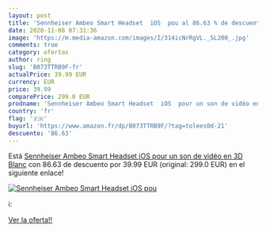 ```yaml
---
layout: post
title: 'Sennheiser Ambeo Smart Headset  iOS  pou al 86.63 % de descuento'
date: 2020-11-08 07:31:36
image: 'https://m.media-amazon.com/images/I/314icNrRgVL._SL200_.jpg'
comments: true
category: ofertas
author: ring
slug: 'B073TTRB9F-fr'
actualPrice: 39.99 EUR
currency: EUR
price: 39.99
comparePrice: 299.0 EUR
prodname: 'Sennheiser Ambeo Smart Headset  iOS  pour un son de vidéo en 3D Blanc'
country: 'fr'
flag: '🇫🇷'
buyurl: 'https://www.amazon.fr/dp/B073TTRB9F/?tag=tolees0d-21'
descuento: '86.63'
---
```


Está [Sennheiser Ambeo Smart Headset  iOS  pour un son de vidéo en 3D Blanc](https://www.amazon.fr/dp/B073TTRB9F/?tag=tolees0d-21) con 86.63 de descuento por 39.99 EUR (original: 299.0 EUR) en el siguiente enlace!

[![Sennheiser Ambeo Smart Headset  iOS  pou](https://m.media-amazon.com/images/I/314icNrRgVL._SL200_.jpg)](https://www.amazon.fr/dp/B073TTRB9F/?tag=tolees0d-21)

ℹ️:


[Ver la oferta!!](https://www.amazon.fr/dp/B073TTRB9F/?tag=tolees0d-21)
